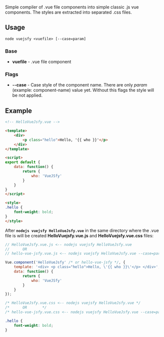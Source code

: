 Simple compiler of .vue file components into simple classic .js vue components. The styles are extracted into separated .css files.

## Usage

`node vuejsfy <vuefile> [--case=param]`

### Base

- **vuefile** - .vue file component

### Flags

- **--case** - Case style of the component name. There are only *param* (example: component-name) value yet. Without this flags the style will be not applied.

## Example

```html
<!-- HelloVueJsfy.vue -->

<template>
    <div>
        <p class="hello">Hello, '{{ who }}'</p>
    </div>
</template>

<script>
export default {
    data: function() {
        return {
            who: 'VueJSfy'
        }
    }
}
</script>

<style>
.hello {
    font-weight: bold;
}
</style>
```

After **`nodejs vuejsfy HelloVueJsfy.vue`** in the same directory where the .vue file is will be created **HelloVuejsfy.vue.js** and **HelloVuejsfy.vue.css** files:

```js
// HelloVueJsfy.vue.js <-- nodejs vuejsfy HelloVueJsfy.vue
//      OR
// hello-vue-jsfy.vue.js <-- nodejs vuejsfy HelloVueJsfy.vue --case=param

Vue.component('HelloVueJsfy' /* or hello-vue-jsfy */, {
    template: '<div> <p class="hello">Hello, \'{{ who }}\'</p> </div>',
    data: function() {
        return {
            who: 'VueJSfy'
        }
    }
});
```

```css
/* HelloVueJsfy.vue.css <-- nodejs vuejsfy HelloVueJsfy.vue */
/*      OR       */
/* hello-vue-jsfy.vue.css <-- nodejs vuejsfy HelloVueJsfy.vue --case=param */

.hello {
    font-weight: bold;
}
```